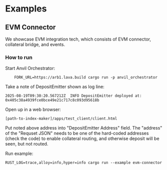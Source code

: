 # Examples

## EVM Connector

We showcase EVM integration tech, which consists of EVM connector, collateral bridge, and events.

### How to run

Start Anvil Orchestrator:
```
    FORK_URL=https://arb1.lava.build cargo run -p anvil_orchestrator
```

Take a note of DepositEmitter shown as log line:
```
2025-08-19T09:30:20.567212Z  INFO DepositEmitter deployed at: 0x405c38a4939fce0bce49e21c717c8c093d95618b
```

Open up in a web browser:
```
[path-to-index-maker]/apps/test_client/client.html
```

Put noted above address into "DepositEmitter Address" field. The "address" of the "Requset JSON" needs to be
one of the hard-coded addresses (check the code) to enable collateral routing, and otherwise deposit will
be seen, but not routed.

Run example:
```
RUST_LOG=trace,alloy=info,hyper=info cargo run --example evm-connector
```